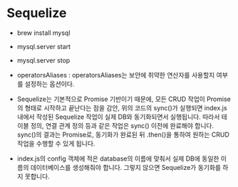 # Sequelize

- brew install mysql
- mysql.server start
- mysql.server stop

- operatorsAliases : operatorsAliases는 보안에 취약한 연산자를 사용할지 여부를 설정하는 옵션이다.
- Sequelize는 기본적으로 Promise 기반이기 때문에, 모든 CRUD 작업이 Promise의 형태로 시작하고 끝난다는 점을 감안, 위의 코드의 sync()가 실행되면 index.js 내에서 작성된 Sequelize 작업이 실제 DB와 동기화되면서 실행됩니다. 따라서 테이블 정의, 연결 관계 정의 등과 같은 작업은 sync() 이전에 완료해야 합니다. sync()의 결과는 Promise로, 동기화가 완료된 뒤 .then()을 통하여 원하는 CRUD 작업을 수행할 수 있게 됩니다.
- index.js의 config 객체에 적은 database의 이름에 맞춰서 실제 DB에 동일한 이름의 데이터베이스를 생성해줘야 합니다. 그렇지 않으면 Sequelize가 동기화를 하지 못합니다.
